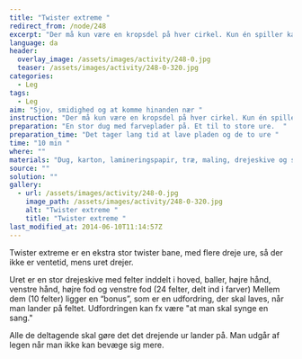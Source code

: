 ```yaml
---
title: "Twister extreme "
redirect_from: /node/248
excerpt: "Der må kun være en kropsdel på hver cirkel. Kun én spiller kan have en kropsdel på cirklen. Når du først har flyttet dig, må du ikke flytte dig igen, med mindre dommeren giver lov - heller ikke hvis en anden spiller prøver at komme forbi dig. Hvis alle cirkler i samme farve er optaget, snurres pilen rundt igen. Hvis uret lander på en udfordring, skal alle de deltagende udføre udfordringen før spillet kan fortsætte."
language: da
header:
  overlay_image: /assets/images/activity/248-0.jpg
  teaser: /assets/images/activity/248-0-320.jpg
categories: 
  - Leg
tags: 
  - Leg
aim: "Sjov, smidighed og at komme hinanden nær "
instruction: "Der må kun være en kropsdel på hver cirkel. Kun én spiller kan have en kropsdel på cirklen. Når du først har flyttet dig, må du ikke flytte dig igen, med mindre dommeren giver lov - heller ikke hvis en anden spiller prøver at komme forbi dig. Hvis alle cirkler i samme farve er optaget, snurres pilen rundt igen. Hvis uret lander på en udfordring, skal alle de deltagende udføre udfordringen før spillet kan fortsætte."
preparation: "En stor dug med farveplader på. Et til to store ure.  "
preparation_time: "Det tager lang tid at lave pladen og de to ure "
time: "10 min "
where: ""
materials: "Dug, karton, lamineringspapir, træ, maling, drejeskive og snor"
source: ""
solution: ""
gallery:
  - url: /assets/images/activity/248-0.jpg
    image_path: /assets/images/activity/248-0-320.jpg
    alt: "Twister extreme "
    title: "Twister extreme "
last_modified_at: 2014-06-10T11:14:57Z
---
```

Twister extreme er en ekstra stor twister bane, med flere dreje ure, så der ikke er ventetid, mens uret drejer.

Uret er en stor drejeskive med felter inddelt i hoved, baller, højre hånd, venstre hånd, højre fod og venstre fod (24 felter, delt ind i farver) Mellem dem (10 felter) ligger en “bonus”, som er en udfordring, der skal laves, når man lander på feltet. Udfordringen kan fx være "at man skal synge en sang."

Alle de deltagende skal gøre det det drejende ur lander på. Man udgår af legen når man ikke kan bevæge sig mere.
